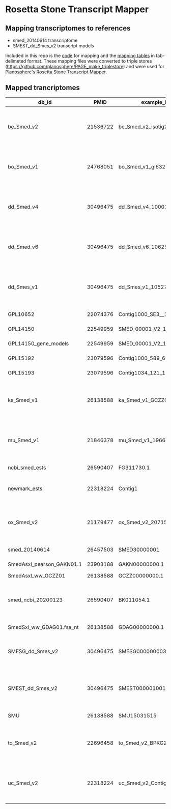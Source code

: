 # Rosetta Stone Transcript Mapper

Mapping transcriptomes to references 
---------------
  - smed_20140614 transcriptome
  - SMEST_dd_Smes_v2 transcript models  



Included in this repo is the [code](https://github.com/planosphere/RosettaStone/tree/master/code/) for mapping and the [mapping tables](https://github.com/planosphere/RosettaStone/tree/master/mapping_tables/2020/) in tab-delimeted format. These mapping files were converted to triple stores (https://github.com/planosphere/PAGE_make_triplestore) and were used for [Planosphere's Rosetta Stone Transcript Mapper](https://planosphere.stowers.org/search/rosettastone/blaze).



Mapped trancriptomes
---------------
| db\_id                      | PMID     | example\_id                 | Annotated pubs using original ids                                                                                                                                                                                                                                                                                                                                                                                                                                                                                                                                                                                        | Annotated pubs using modified ids                                                                                                                                                                                                                                                                                                                                                                                                                                                                                                                                                                                                                                                                                                                                                                                                                                                                                                                                                                                                                                                                                                                                                                                                                                                                                                                                                                                                                                                                                                                                                                                                                                           | db\_url                                                                                                                                                                                                                               | seq\_url\_prefix                                                                                                                                   |
| --------------------------- | -------- | --------------------------- | ------------------------------------------------------------------------------------------------------------------------------------------------------------------------------------------------------------------------------------------------------------------------------------------------------------------------------------------------------------------------------------------------------------------------------------------------------------------------------------------------------------------------------------------------------------------------------------------------------------------------ | --------------------------------------------------------------------------------------------------------------------------------------------------------------------------------------------------------------------------------------------------------------------------------------------------------------------------------------------------------------------------------------------------------------------------------------------------------------------------------------------------------------------------------------------------------------------------------------------------------------------------------------------------------------------------------------------------------------------------------------------------------------------------------------------------------------------------------------------------------------------------------------------------------------------------------------------------------------------------------------------------------------------------------------------------------------------------------------------------------------------------------------------------------------------------------------------------------------------------------------------------------------------------------------------------------------------------------------------------------------------------------------------------------------------------------------------------------------------------------------------------------------------------------------------------------------------------------------------------------------------------------------------------------------------------- | ------------------------------------------------------------------------------------------------------------------------------------------------------------------------------------------------------------------------------------- | -------------------------------------------------------------------------------------------------------------------------------------------------- |
| be\_Smed\_v2                | 21536722 | be\_Smed\_v2\_isotig20428   | 22543868                                                                                                                                                                                                                                                                                                                                                                                                                                                                                                                                                                                                                 |                                                                                                                                                                                                                                                                                                                                                                                                                                                                                                                                                                                                                                                                                                                                                                                                                                                                                                                                                                                                                                                                                                                                                                                                                                                                                                                                                                                                                                                                                                                                                                                                                                                                             | [http://planmine.mpi-cbg.de/planmine/aspect.do?name=Transcriptomes](http://planmine.mpi-cbg.de/planmine/aspect.do?name=Transcriptomes)                                                                                                | [http://planmine.mpi-cbg.de/planmine/portal.do?class=Contig&externalids=](http://planmine.mpi-cbg.de/planmine/portal.do?class=Contig&externalids=) |
| bo\_Smed\_v1                | 24768051 | bo\_Smed\_v1\_gi632839803   |                                                                                                                                                                                                                                                                                                                                                                                                                                                                                                                                                                                                                          |                                                                                                                                                                                                                                                                                                                                                                                                                                                                                                                                                                                                                                                                                                                                                                                                                                                                                                                                                                                                                                                                                                                                                                                                                                                                                                                                                                                                                                                                                                                                                                                                                                                                             | [http://planmine.mpi-cbg.de/planmine/aspect.do?name=Transcriptomes](http://planmine.mpi-cbg.de/planmine/aspect.do?name=Transcriptomes)                                                                                                | [http://planmine.mpi-cbg.de/planmine/portal.do?class=Contig&externalids=](http://planmine.mpi-cbg.de/planmine/portal.do?class=Contig&externalids=) |
| dd\_Smed\_v4                | 30496475 | dd\_Smed\_v4\_10001\_0\_1   | 24992682;26884331;27063937;27612382;28292427;29674431;30471994;30962434                                                                                                                                                                                                                                                                                                                                                                                                                                                                                                                                                  | drop\_last\_two\_blocks: 29674431                                                                                                                                                                                                                                                                                                                                                                                                                                                                                                                                                                                                                                                                                                                                                                                                                                                                                                                                                                                                                                                                                                                                                                                                                                                                                                                                                                                                                                                                                                                                                                                                                                           | [http://planmine.mpi-cbg.de/planmine/aspect.do?name=Transcriptomes](http://planmine.mpi-cbg.de/planmine/aspect.do?name=Transcriptomes)                                                                                                | [http://planmine.mpi-cbg.de/planmine/portal.do?class=Contig&externalids=](http://planmine.mpi-cbg.de/planmine/portal.do?class=Contig&externalids=) |
| dd\_Smed\_v6                | 30496475 | dd\_Smed\_v6\_10625\_0\_4   | 21566185;27074666;27864883;28126842;28171748;28461239;29291974;29291981;29674432;30399335                                                                                                                                                                                                                                                                                                                                                                                                                                                                                                                                | drop\_last\_number: 29674432                                                                                                                                                                                                                                                                                                                                                                                                                                                                                                                                                                                                                                                                                                                                                                                                                                                                                                                                                                                                                                                                                                                                                                                                                                                                                                                                                                                                                                                                                                                                                                                                                                                | [http://planmine.mpi-cbg.de/planmine/aspect.do?name=Transcriptomes](http://planmine.mpi-cbg.de/planmine/aspect.do?name=Transcriptomes)                                                                                                | [http://planmine.mpi-cbg.de/planmine/portal.do?class=Contig&externalids=](http://planmine.mpi-cbg.de/planmine/portal.do?class=Contig&externalids=) |
| dd\_Smes\_v1                | 30496475 | dd\_Smes\_v1\_105272\_1\_1  |                                                                                                                                                                                                                                                                                                                                                                                                                                                                                                                                                                                                                          |                                                                                                                                                                                                                                                                                                                                                                                                                                                                                                                                                                                                                                                                                                                                                                                                                                                                                                                                                                                                                                                                                                                                                                                                                                                                                                                                                                                                                                                                                                                                                                                                                                                                             | [http://planmine.mpi-cbg.de/planmine/aspect.do?name=Transcriptomes](http://planmine.mpi-cbg.de/planmine/aspect.do?name=Transcriptomes)                                                                                                | [http://planmine.mpi-cbg.de/planmine/portal.do?class=Contig&externalids=](http://planmine.mpi-cbg.de/planmine/portal.do?class=Contig&externalids=) |
| GPL10652                    | 22074376 | Contig1000\_SE3\_\_192      |                                                                                                                                                                                                                                                                                                                                                                                                                                                                                                                                                                                                                          | remove\_trailing\_number :20844018                                                                                                                                                                                                                                                                                                                                                                                                                                                                                                                                                                                                                                                                                                                                                                                                                                                                                                                                                                                                                                                                                                                                                                                                                                                                                                                                                                                                                                                                                                                                                                                                                                          | [https://www.ncbi.nlm.nih.gov/geo/query/acc.cgi?acc=GPL10652](https://www.ncbi.nlm.nih.gov/geo/query/acc.cgi?acc=GPL10652)                                                                                                            |                                                                                                                                                    |
| GPL14150                    | 22549959 | SMED\_00001\_V2\_1r         | 22385657;23318641                                                                                                                                                                                                                                                                                                                                                                                                                                                                                                                                                                                                        | remove\_trailing\_number: 22385657                                                                                                                                                                                                                                                                                                                                                                                                                                                                                                                                                                                                                                                                                                                                                                                                                                                                                                                                                                                                                                                                                                                                                                                                                                                                                                                                                                                                                                                                                                                                                                                                                                          | [https://www.ncbi.nlm.nih.gov/pmc/articles/PMC3347795/](https://www.ncbi.nlm.nih.gov/pmc/articles/PMC3347795/)                                                                                                                        |                                                                                                                                                    |
| GPL14150\_gene\_models      | 22549959 | SMED\_00001\_V2\_1r         | 22385657;23318641                                                                                                                                                                                                                                                                                                                                                                                                                                                                                                                                                                                                        |                                                                                                                                                                                                                                                                                                                                                                                                                                                                                                                                                                                                                                                                                                                                                                                                                                                                                                                                                                                                                                                                                                                                                                                                                                                                                                                                                                                                                                                                                                                                                                                                                                                                             | [https://www.ncbi.nlm.nih.gov/pmc/articles/PMC3347795/](https://www.ncbi.nlm.nih.gov/pmc/articles/PMC3347795/)                                                                                                                        |                                                                                                                                                    |
| GPL15192                    | 23079596 | Contig1000\_589\_625        |                                                                                                                                                                                                                                                                                                                                                                                                                                                                                                                                                                                                                          | convert\_probe\_to\_seq\_name : 23079596;28434803                                                                                                                                                                                                                                                                                                                                                                                                                                                                                                                                                                                                                                                                                                                                                                                                                                                                                                                                                                                                                                                                                                                                                                                                                                                                                                                                                                                                                                                                                                                                                                                                                           | [https://www.ncbi.nlm.nih.gov/geo/query/acc.cgi?acc=GSE35565](https://www.ncbi.nlm.nih.gov/geo/query/acc.cgi?acc=GSE35565)                                                                                                            |                                                                                                                                                    |
| GPL15193                    | 23079596 | Contig1034\_121\_155        |                                                                                                                                                                                                                                                                                                                                                                                                                                                                                                                                                                                                                          | none                                                                                                                                                                                                                                                                                                                                                                                                                                                                                                                                                                                                                                                                                                                                                                                                                                                                                                                                                                                                                                                                                                                                                                                                                                                                                                                                                                                                                                                                                                                                                                                                                                                                        | [https://www.ncbi.nlm.nih.gov/geo/query/acc.cgi?acc=GSE35565](https://www.ncbi.nlm.nih.gov/geo/query/acc.cgi?acc=GSE35565)                                                                                                            |                                                                                                                                                    |
| ka\_Smed\_v1                | 26138588 | ka\_Smed\_v1\_GCZZ01073653. |                                                                                                                                                                                                                                                                                                                                                                                                                                                                                                                                                                                                                          | remove\_transcriptome\_name: 30399335                                                                                                                                                                                                                                                                                                                                                                                                                                                                                                                                                                                                                                                                                                                                                                                                                                                                                                                                                                                                                                                                                                                                                                                                                                                                                                                                                                                                                                                                                                                                                                                                                                       | [http://planmine.mpi-cbg.de/planmine/aspect.do?name=Transcriptomes](http://planmine.mpi-cbg.de/planmine/aspect.do?name=Transcriptomes)                                                                                                | [http://planmine.mpi-cbg.de/planmine/portal.do?class=Contig&externalids=](http://planmine.mpi-cbg.de/planmine/portal.do?class=Contig&externalids=) |
| mu\_Smed\_v1                | 21846378 | mu\_Smed\_v1\_19661\_1\_1   |                                                                                                                                                                                                                                                                                                                                                                                                                                                                                                                                                                                                                          | rename\_with\_tr: 25558068                                                                                                                                                                                                                                                                                                                                                                                                                                                                                                                                                                                                                                                                                                                                                                                                                                                                                                                                                                                                                                                                                                                                                                                                                                                                                                                                                                                                                                                                                                                                                                                                                                                  | [http://planmine.mpi-cbg.de/planmine/aspect.do?name=Transcriptomes](http://planmine.mpi-cbg.de/planmine/aspect.do?name=Transcriptomes)                                                                                                | [http://planmine.mpi-cbg.de/planmine/portal.do?class=Contig&externalids=](http://planmine.mpi-cbg.de/planmine/portal.do?class=Contig&externalids=) |
| ncbi\_smed\_ests            | 26590407 | FG311730.1                  | 19805089;19852954;30194301;22074376;22411224;23318635;24523458;279364                                                                                                                                                                                                                                                                                                                                                                                                                                                                                                                                                    | est\_aliases: 16344473;17670787;18786419;21664348;23079596;24704339;25017721;28434803, dbest\_drop\_version\_number:       16344473;16890156;17376870;21566185;21664348;22385657;22439894;23235145;23318641;24173799;24415944;24523458;24992682;25356635;25558068;25725068;27606067;28976975;29291974;30399335                                                                                                                                                                                                                                                                                                                                                                                                                                                                                                                                                                                                                                                                                                                                                                                                                                                                                                                                                                                                                                                                                                                                                                                                                                                                                                                                                              | [https://www.ncbi.nlm.nih.gov/nuccore/](https://www.ncbi.nlm.nih.gov/nuccore/)                                                                                                                                                        | [https://www.ncbi.nlm.nih.gov/nuccore/](https://www.ncbi.nlm.nih.gov/nuccore/)                                                                     |
| newmark\_ests               | 22318224 | Contig1                     | 23079596;27612384;28434803                                                                                                                                                                                                                                                                                                                                                                                                                                                                                                                                                                                               |                                                                                                                                                                                                                                                                                                                                                                                                                                                                                                                                                                                                                                                                                                                                                                                                                                                                                                                                                                                                                                                                                                                                                                                                                                                                                                                                                                                                                                                                                                                                                                                                                                                                             | [https://ftp.ncbi.nlm.nih.gov/geo/platforms/GPL10nnn/GPL10652/suppl/GPL10652\_2007-11-06\_Smed\_ESTs\_4\_expr.ndf.gz](https://ftp.ncbi.nlm.nih.gov/geo/platforms/GPL10nnn/GPL10652/suppl/GPL10652_2007-11-06_Smed_ESTs_4_expr.ndf.gz) |
| ox\_Smed\_v2                | 21179477 | ox\_Smed\_v2\_20715         |                                                                                                                                                                                                                                                                                                                                                                                                                                                                                                                                                                                                                          | remove\_trailing\_number: 24238224                                                                                                                                                                                                                                                                                                                                                                                                                                                                                                                                                                                                                                                                                                                                                                                                                                                                                                                                                                                                                                                                                                                                                                                                                                                                                                                                                                                                                                                                                                                                                                                                                                          | [http://planmine.mpi-cbg.de/planmine/aspect.do?name=Transcriptomes](http://planmine.mpi-cbg.de/planmine/aspect.do?name=Transcriptomes)                                                                                                | [http://planmine.mpi-cbg.de/planmine/portal.do?class=Contig&externalids=](http://planmine.mpi-cbg.de/planmine/portal.do?class=Contig&externalids=) |
| smed\_20140614              | 26457503 | SMED30000001                | 18063757;18287199;19852954;20844018;21282632;21295483;21566185;21806978;21828097;21852957;21937596;22371573;22385657;22696458;22884275;23318635;23318641;24523458;24704339;24950970;25017721;25254346;25278423;25558068;25772472;26114597;26457503;26711341;27034770;27163480;27441386;27502555;27523733;27551436;279364;28072387;28292427;28807895;28807897;28976975;29100657;29357350;29906446                                                                                                                                                                                                                         | [http://smedgd.stowers.org/files/smed\_20140614.nt.gz](http://smedgd.stowers.org/files/smed_20140614.nt.gz)                                                                                                                                                                                                                                                                                                                                                                                                                                                                                                                                                                                                                                                                                                                                                                                                                                                                                                                                                                                                                                                                                                                                                                                                                                                                                                                                                                                                                                                                                                                                                                 | [https://planosphere.stowers.org/feature/Schmitea/mediterranea-sexual/transcript/](https://planosphere.stowers.org/feature/Schmitea/mediterranea-sexual/transcript/)                                                                  |
| SmedAsxl\_pearson\_GAKN01.1 | 23903188 | GAKN00000000.1              |                                                                                                                                                                                                                                                                                                                                                                                                                                                                                                                                                                                                                          |                                                                                                                                                                                                                                                                                                                                                                                                                                                                                                                                                                                                                                                                                                                                                                                                                                                                                                                                                                                                                                                                                                                                                                                                                                                                                                                                                                                                                                                                                                                                                                                                                                                                             | [https://www.ncbi.nlm.nih.gov/nuccore/GAKN00000000](https://www.ncbi.nlm.nih.gov/nuccore/GCZZ00000000)                                                                                                                                | [https://www.ncbi.nlm.nih.gov/nuccore/](https://www.ncbi.nlm.nih.gov/nuccore/)                                                                     |
| SmedAsxl\_ww\_GCZZ01        | 26138588 | GCZZ00000000.1              | 25772472;26114597;27034770;29158443;30282036                                                                                                                                                                                                                                                                                                                                                                                                                                                                                                                                                                             | [https://www.ncbi.nlm.nih.gov/nuccore/GCZZ00000000](https://www.ncbi.nlm.nih.gov/nuccore/GCZZ00000000)                                                                                                                                                                                                                                                                                                                                                                                                                                                                                                                                                                                                                                                                                                                                                                                                                                                                                                                                                                                                                                                                                                                                                                                                                                                                                                                                                                                                                                                                                                                                                                      | [https://www.ncbi.nlm.nih.gov/nuccore/](https://www.ncbi.nlm.nih.gov/nuccore/)                                                                                                                                                        |
| smed\_ncbi\_20200123        | 26590407 | BK011054.1                  | 17376870;17390146;17905225;17942485;18063757;18202849;18287199;18786419;19174194;19211673;19805089;20040488;20223763;20422023;20707997;20844018;20865784;21282632;21295481;21295483;21566185;21566195;21806978;21852957;22125640;22371573;22385657;22411224;22451003;22884275;23144623;23318635;23318641;23405188;23629965;24173799;24415944;24523458;24704339;24737865;24992682;25017721;25254346;25356635;25558068;25725068;26062938;26114597;26457503;26556349;26884331;27074666;27122174;27149082;27330085;27523733;27551436;27654173;279364;28072387;28434803;28893948;28976975;29095551;29357350;29557542;30485821 | ncbi\_drop\_version\_number:16033796;16311336;16890156;17251262;17390146;17553481;17670787;17905225;18063755;18063757;18287199;18456843;19048075;19174194;19211673;19766622;19805089;19933103;20215344;20422023;20707997;20844018;20865784;20967238;21295481;21295483;21356107;21458439;21566185;21566195;21747960;21806978;21894189;22074376;22125640;22223737;22252538;22339734;22385657;22451003;22479207;22884275;23235145;23250205;23318635;23318641;23629965;23652002;23903188;24063805;24120894;24131630;24173799;24415944;24523458;24704339;24903754;24992682;25017721;25254346;25356635;25558068;25725068;26556349;27034770;27122174;27149082;27163480;27304889;27330085;27542689;27864883;28072387;28137894;28287248;28434803;28893948;28976975;29184198;29557542;30485821, smed\_ncbi\_20200123        add\_Smed-        17905225;18063755;18063757;18287199;21282632;21806978;21828097;22884275;28976975<br>est\_aliases: 17942485;18786419;19852954;21566185;25017721<br>ncbi\_names:17942485;18786419;19805089;20707997;21295483;21566185;21566195;30194301;21828097;21852957;21937596;22125640;22451003;23318641;23629965;24415944;24523458;24704339;24922054;24992682;25017721;25254346;25558068;25725068;26017970;26556349;26711341;27034770;27163480;27523733;279364;28072387;28976975;29357350<br>add\_version\_num: 17942485;19211673;19805089;20707997;21295483;21566195;21806978;23318641;28072387<br>ncbi definition: 19805089;20707997;21295483;21566195;30194301;21828097;21852957;22451003;23318641;24415944;24523458;24704339;24922054;24992682;25254346;25558068;25725068;26017970;26556349;26711341;27163480;279364;28072387;28976975;29357350 | [https://www.ncbi.nlm.nih.gov/nuccore/](https://www.ncbi.nlm.nih.gov/nuccore/)                                                                                                                                                        | [https://www.ncbi.nlm.nih.gov/nuccore/](https://www.ncbi.nlm.nih.gov/nuccore/)                                                                     |
| SmedSxl\_ww\_GDAG01.fsa\_nt | 26138588 | GDAG00000000.1              | 279364                                                                                                                                                                                                                                                                                                                                                                                                                                                                                                                                                                                                                   |                                                                                                                                                                                                                                                                                                                                                                                                                                                                                                                                                                                                                                                                                                                                                                                                                                                                                                                                                                                                                                                                                                                                                                                                                                                                                                                                                                                                                                                                                                                                                                                                                                                                             | [https://www.ncbi.nlm.nih.gov/nuccore/GDAG00000000](https://www.ncbi.nlm.nih.gov/nuccore/GDAG00000000)                                                                                                                                | [https://www.ncbi.nlm.nih.gov/nuccore/](https://www.ncbi.nlm.nih.gov/nuccore/)                                                                     |
| SMESG\_dd\_Smes\_v2         | 30496475 | SMESG000000003.1            |                                                                                                                                                                                                                                                                                                                                                                                                                                                                                                                                                                                                                          |                                                                                                                                                                                                                                                                                                                                                                                                                                                                                                                                                                                                                                                                                                                                                                                                                                                                                                                                                                                                                                                                                                                                                                                                                                                                                                                                                                                                                                                                                                                                                                                                                                                                             | [http://planmine.mpi-cbg.de/planmine/aspect.do?name=Transcriptomes](http://planmine.mpi-cbg.de/planmine/aspect.do?name=Transcriptomes)                                                                                                | [http://planmine.mpi-cbg.de/planmine/portal.do?externalids=](http://planmine.mpi-cbg.de/planmine/portal.do?class=Contig&externalids=)              |
| SMEST\_dd\_Smes\_v2         | 30496475 | SMEST000001001.1            |                                                                                                                                                                                                                                                                                                                                                                                                                                                                                                                                                                                                                          |                                                                                                                                                                                                                                                                                                                                                                                                                                                                                                                                                                                                                                                                                                                                                                                                                                                                                                                                                                                                                                                                                                                                                                                                                                                                                                                                                                                                                                                                                                                                                                                                                                                                             | [http://planmine.mpi-cbg.de/planmine/aspect.do?name=Transcriptomes](http://planmine.mpi-cbg.de/planmine/aspect.do?name=Transcriptomes)                                                                                                | [http://planmine.mpi-cbg.de/planmine/portal.do?class=Contig&externalids=](http://planmine.mpi-cbg.de/planmine/portal.do?class=Contig&externalids=) |
| SMU                         | 26138588 | SMU15031515                 | 27074666;27240733;28495872;30237141                                                                                                                                                                                                                                                                                                                                                                                                                                                                                                                                                                                      | [http://smedgd.stowers.org/files/Smed\_unigenes\_20150217.aa.gz](http://smedgd.stowers.org/files/Smed_unigenes_20150217.aa.gz)                                                                                                                                                                                                                                                                                                                                                                                                                                                                                                                                                                                                                                                                                                                                                                                                                                                                                                                                                                                                                                                                                                                                                                                                                                                                                                                                                                                                                                                                                                                                              | [http://smedgd.stowers.org/cgi-bin/genePage.pl?ref=](http://smedgd.stowers.org/cgi-bin/genePage.pl?ref=SMU15000111)                                                                                                                   |
| to\_Smed\_v2                | 22696458 | to\_Smed\_v2\_BPKG23160     |                                                                                                                                                                                                                                                                                                                                                                                                                                                                                                                                                                                                                          |                                                                                                                                                                                                                                                                                                                                                                                                                                                                                                                                                                                                                                                                                                                                                                                                                                                                                                                                                                                                                                                                                                                                                                                                                                                                                                                                                                                                                                                                                                                                                                                                                                                                             | [http://planmine.mpi-cbg.de/planmine/aspect.do?name=Transcriptomes](http://planmine.mpi-cbg.de/planmine/aspect.do?name=Transcriptomes)                                                                                                | [http://planmine.mpi-cbg.de/planmine/portal.do?class=Contig&externalids=](http://planmine.mpi-cbg.de/planmine/portal.do?class=Contig&externalids=) |
| uc\_Smed\_v2                | 22318224 | uc\_Smed\_v2\_Contig30480   |                                                                                                                                                                                                                                                                                                                                                                                                                                                                                                                                                                                                                          | remove\_transcriptome\_name: 23079596;27612384;28434803                                                                                                                                                                                                                                                                                                                                                                                                                                                                                                                                                                                                                                                                                                                                                                                                                                                                                                                                                                                                                                                                                                                                                                                                                                                                                                                                                                                                                                                                                                                                                                                                                     | [http://planmine.mpi-cbg.de/planmine/aspect.do?name=Transcriptomes](http://planmine.mpi-cbg.de/planmine/aspect.do?name=Transcriptomes)                                                                                                | [http://planmine.mpi-cbg.de/planmine/portal.do?class=Contig&externalids=](http://planmine.mpi-cbg.de/planmine/portal.do?class=Contig&externalids=) |


